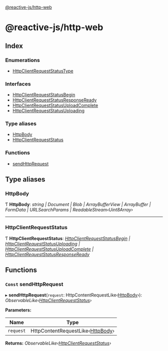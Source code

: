[@reactive-js/http-web](README.md)

# @reactive-js/http-web

## Index

### Enumerations

* [HttpClientRequestStatusType](enums/httpclientrequeststatustype.md)

### Interfaces

* [HttpClientRequestStatusBegin](interfaces/httpclientrequeststatusbegin.md)
* [HttpClientRequestStatusResponseReady](interfaces/httpclientrequeststatusresponseready.md)
* [HttpClientRequestStatusUploadComplete](interfaces/httpclientrequeststatusuploadcomplete.md)
* [HttpClientRequestStatusUploading](interfaces/httpclientrequeststatusuploading.md)

### Type aliases

* [HttpBody](README.md#httpbody)
* [HttpClientRequestStatus](README.md#httpclientrequeststatus)

### Functions

* [sendHttpRequest](README.md#const-sendhttprequest)

## Type aliases

###  HttpBody

Ƭ **HttpBody**: *string | Document | Blob | ArrayBufferView | ArrayBuffer | FormData | URLSearchParams | ReadableStream‹Uint8Array›*

___

###  HttpClientRequestStatus

Ƭ **HttpClientRequestStatus**: *[HttpClientRequestStatusBegin](interfaces/httpclientrequeststatusbegin.md) | [HttpClientRequestStatusUploading](interfaces/httpclientrequeststatusuploading.md) | [HttpClientRequestStatusUploadComplete](interfaces/httpclientrequeststatusuploadcomplete.md) | [HttpClientRequestStatusResponseReady](interfaces/httpclientrequeststatusresponseready.md)*

## Functions

### `Const` sendHttpRequest

▸ **sendHttpRequest**(`request`: HttpContentRequestLike‹[HttpBody](README.md#httpbody)›): *ObservableLike‹[HttpClientRequestStatus](README.md#httpclientrequeststatus)›*

**Parameters:**

Name | Type |
------ | ------ |
`request` | HttpContentRequestLike‹[HttpBody](README.md#httpbody)› |

**Returns:** *ObservableLike‹[HttpClientRequestStatus](README.md#httpclientrequeststatus)›*

